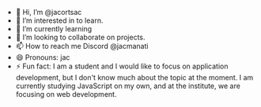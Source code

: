 - 👋 Hi, I’m @jacortsac
- 👀 I’m interested in to learn.
- 🌱 I’m currently learning 
- 💞️ I’m looking to collaborate on projects.
- 📫 How to reach me Discord @jacmanati
- 😄 Pronouns: jac
- ⚡ Fun fact: I am a student and I would like to focus on application development, but I don't know much about the topic at the moment. I am currently studying JavaScript on my own, and at the institute, we are focusing on web development.

<!---
jacortsac/jacortsac is a ✨ special ✨ repository because its `README.md` (this file) appears on your GitHub profile.
You can click the Preview link to take a look at your changes.
--->
